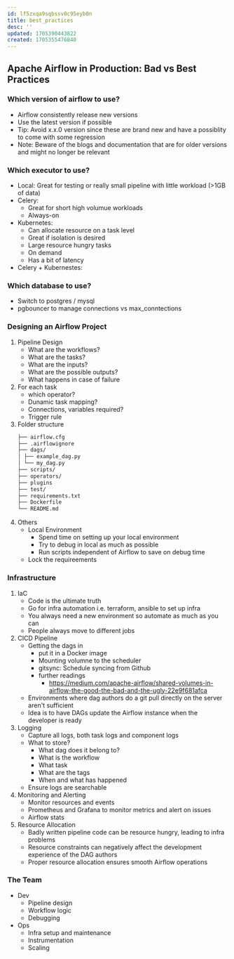 ```yaml
---
id: lf5zxqa9sqbssv0c95eyb0n
title: best_practices
desc: ''
updated: 1705390443822
created: 1705355476840
---
```


## Apache Airflow in Production: Bad vs Best Practices

### Which version of airflow to use?

-   Airflow consistently release new versions
-   Use the latest version if possible
-   Tip: Avoid x.x.0 version since these are brand new and have a possiblity to come with some regression
-   Note: Beware of the blogs and documentation that are for older versions and might no longer be relevant

### Which executor to use?

-   Local: Great for testing or really small pipeline with little workload (>1GB of data)
-   Celery:
    -   Great for short high volumue workloads
    -   Always-on
-   Kubernetes:
    -   Can allocate resource on a task level
    -   Great if isolation is desired
    -   Large resource hungry tasks
    -   On demand
    -   Has a bit of latency
-   Celery + Kubernestes:

### Which database to use?

-   Switch to postgres / mysql
-   pgbouncer to manage connections vs max_conntections

### Designing an Airflow Project

1. Pipeline Design
    - What are the workflows?
    - What are the tasks?
    - What are the inputs?
    - What are the possible outputs?
    - What happens in case of failure
2. For each task
    - which operator?
    - Dunamic task mapping?
    - Connections, variables required?
    - Trigger rule
3. Folder structure
    ```md
    ├── airflow.cfg
    ├── .airflowignore
    ├── dags/
    │ ├── example_dag.py
    │ └── my_dag.py
    ├── scripts/
    ├── operators/
    ├── plugins
    ├── test/
    ├── requirements.txt
    ├── Dockerfile
    └── README.md
    ```
4. Others
    - Local Environment
        - Spend time on setting up your local environment
        - Try to debug in local as much as possible
        - Run scripts independent of Airflow to save on debug time
    - Lock the requireements

### Infrastructure

1. IaC
    - Code is the ultimate truth
    - Go for infra automation i.e. terraform, ansible to set up infra
    - You always need a new environment so automate as much as you can
    - People always move to different jobs
2. CICD Pipeline
    - Getting the dags in
        - put it in a Docker image
        - Mounting volumne to the scheduler
        - gitsync: Schedule syncing from Github
        - further readings
          - https://medium.com/apache-airflow/shared-volumes-in-airflow-the-good-the-bad-and-the-ugly-22e9f681afca
    - Environments where dag authors do a git pull directly on the server aren't sufficient
    - Idea is to have DAGs update the Airflow instance when the developer is ready
3. Logging
    - Capture all logs, both task logs and component logs
    - What to store?
        - What dag does it belong to?
        - What is the workflow
        - What task
        - What are the tags
        - When and what has happened
    - Ensure logs are searchable
4. Monitoring and Alerting
    - Monitor resources and events
    - Prometheus and Grafana to monitor metrics and alert on issues
    - Airflow stats
5. Resource Allocation
    - Badly written pipeline code can be resource hungry, leading to infra problems
    - Resource constraints can negatively affect the development experience of the DAG authors
    - Proper resource allocation ensures smooth Airflow operations

### The Team

-   Dev
    -   Pipeline design
    -   Workflow logic
    -   Debugging
-   Ops
    -   Infra setup and maintenance
    -   Instrumentation
    -   Scaling
